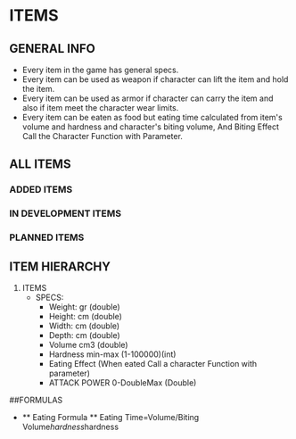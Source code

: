 # ITEMS
## GENERAL INFO
- Every item in the game has general specs.
- Every item can be used as weapon if character can lift the item and hold the item.
- Every item can be used as armor if character can carry the item and also if item meet the character wear limits.
- Every item can be eaten as food but eating time calculated from item's volume and hardness and character's biting volume, And Biting Effect Call the Character Function with Parameter.


## ALL ITEMS
### ADDED ITEMS
### IN DEVELOPMENT ITEMS
### PLANNED ITEMS

## ITEM HIERARCHY

1. ITEMS
	- SPECS:
		- Weight: gr 		(double)
		- Height: cm 		(double)
		- Width: cm	 		(double)
		- Depth: cm	 		(double)	
		- Volume cm3 		(double)
		- Hardness min-max (1-100000)(int)
		- Eating Effect (When eated Call a character Function with parameter)
 		- ATTACK POWER 0-DoubleMax (Double)
		

##FORMULAS

- ** Eating Formula **
	Eating Time=Volume/Biting Volume*hardness*hardness
	